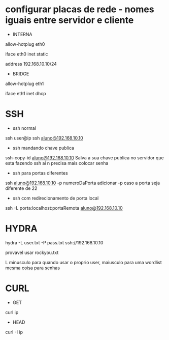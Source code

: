 # configurar placas de rede - nomes iguais entre servidor e cliente

- INTERNA

allow-hotplug eth0

iface eth0 inet static

address 192.168.10.10/24

- BRIDGE

allow-hotplug eth1

iface eth1 inet dhcp

# SSH

- ssh normal

ssh user@ip
ssh aluno@192.168.10.10

- ssh mandando chave publica
  
ssh-copy-id aluno@192.168.10.10
Salva a sua chave publica no servidor que esta fazendo ssh ai n precisa mais colocar senha

- ssh para portas diferentes

ssh aluno@192.168.10.10 -p numeroDaPorta
adicionar -p caso a porta seja diferente de 22

- ssh com redirecionamento de porta local

ssh -L porta:localhost:portaRemota aluno@192.168.10.10
  
# HYDRA

hydra -L user.txt -P pass.txt ssh://192.168.10.10

provavel usar rockyou.txt

L minusculo para quando usar o proprio user, maiusculo para uma wordlist
mesma coisa para senhas
  
# CURL

- GET 

curl ip

- HEAD

curl -I ip

